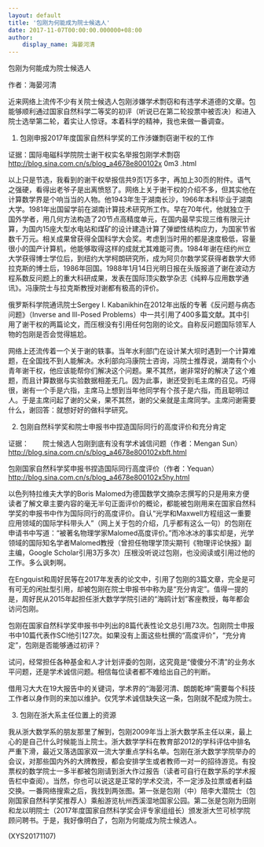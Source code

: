 ```yaml
---
layout: default
title: '包刚为何能成为院士候选人'
date: 2017-11-07T00:00:00.000000+08:00
author:
    display_name: 海晏河清
---
```


包刚为何能成为院士候选人

作者：海晏河清

近来网络上流传不少有关院士候选人包刚涉嫌学术剽窃和有违学术道德的文章。包能够顺利通过国家自然科学二等奖的初评（听说已在第二轮投票中被否决）和进入院士选举第二轮，着实让人惊讶。本着科学的精神，我也来做一番调查。

1. 包刚申报2017年度国家自然科学奖的工作涉嫌剽窃谢干权的工作

证据：国际电磁科学院院士谢干权实名举报包刚学术剽窃　　http://blog.sina.com.cn/s/blog_a4678e800102x 0m3 .html

以上只是节选，我看到的谢干权举报信共9页1万多字，再加上30页的附件。语气之强硬，看得出老爷子是出离愤怒了。网络上关于谢干权的介绍不多，但其实他在计算数学界是个响当当的人物。他1943年生于湖南长沙，1966年本科毕业于湖南大学。1981年出国留学前在湖南计算技术研究所工作。早在70年代，他就独立于国外学者，用几何方法构造了20节点高精度单元，在国内最早实现三维有限元计算，为国内15座大型水电站和煤矿的设计建造计算了弹塑性结构应力，为国家节省数千万元。相关成果曾获得全国科学大会奖。考虑到当时用的都是速度极低，容量很小的国产计算机，他能够取得这样的成就尤其难能可贵。1984年谢在纽约州立大学获得博士学位后，到纽约大学柯朗研究所，成为阿贝尔数学奖获得者数学大师拉克斯的博士后，1986年回国。1988年1月14日光明日报在头版报道了谢在波动方程系数反问题上的重大科研成果，发表在国际顶尖数学杂志《纯粹与应用数学通讯》。冯康院士与拉克斯教授对谢都有极高的评价。

俄罗斯科学院通讯院士Sergey I. Kabanikhin在2012年出版的专著《反问题与病态问题》（Inverse and Ill-Posed Problems）中一共引用了400多篇文献。其中引用了谢干权的两篇论文，而压根没有引用任何包刚的论文。自称反问题国际领军人物的包刚是否会觉得尴尬。

网络上还流传着一个关于谢的轶事。当年水利部门在设计某大坝时遇到一个计算难题，在全国找不到人能解决。水利部向冯康院士咨询，冯院士推荐说，湖南有个小青年谢干权，他应该能帮你们解决这个问题。果不其然，谢非常好的解决了这个难题，而且计算数据与实验数据相差无几。因为此事，谢还受到毛主席的召见。巧得很，谢有一个手是六指，主席马上想到当年他同学有个孩子是六指，而且聪明过人。于是主席问起了谢的父亲，果不其然，谢的父亲就是主席同学。主席问谢需要什么，谢回答：就想好好的做科学研究。

2. 包刚自然科学奖和院士申报书中捏造国际同行的高度评价和充分肯定

证据：　　院士候选人包刚到底有没有学术诚信问题（作者：Mengan Sun）　　http://blog.sina.com.cn/s/blog_a4678e800102xbft.html

包刚国家自然科学奖申报书捏造国际同行高度评价（作者：Yequan）　　http://blog.sina.com.cn/s/blog_a4678e800102x5hy.html

以色列特拉维夫大学的Boris Malomed为德国数学文摘杂志撰写的只是用来方便读者了解文章主要内容的毫无半句正面评价的概论，都能被包刚用来在国家自然科学奖的申报书中作为国际同行的高度评价。自认“光学和Maxwell方程组这一重要应用领域的国际学科带头人”（网上关于包的介绍，几乎都有这么一句）的包刚在申请书中写道：“被著名物理学家Malomed高度评价。”而冷冰冰的事实却是，光学领域的国际知名学者Malomed教授（曾担任物理学顶尖期刊《物理评论快报》副主编，Google Scholar引用3万多次）压根没听说过包刚，也没阅读或引用过他的工作。多么讽刺啊。

在Engquist和周好民等在2017年发表的论文中，引用了包刚的3篇文章，完全是可有可无的闲扯型引用，却被包刚在院士申报书中称为是“充分肯定”。值得一提的是，周好民从2015年起担任浙大数学学院引进的“海鸥计划”客座教授，每年都会访问包刚。

包刚在国家自然科学奖申报书中列出的8篇代表性论文总引用73次。包刚院士申报书中10篇代表作SCI他引127次。如果没有上面这些杜撰的“高度评价”，“充分肯定”，包刚是否能够通过初评？

试问，经常担任各种基金和人才计划评委的包刚，这究竟是“傻傻分不清”的业务水平问题，还是学术诚信问题。相信每位读者都不难给出自己的判断。

借用习大大在19大报告中的关键词，学术界的“海晏河清、朗朗乾坤”需要每个科技工作者以身作则的来加以维护。仅凭学术诚信缺失这一条，包刚就不配成为院士。

3. 包刚在浙大系主任位置上的资源

我从浙大数学系的朋友那里了解到，包刚2009年当上浙大数学系主任以来，最上心的是自己什么时候能当上院士。浙大数学学科在教育部2012的学科评估中排名严重下滑，最近又落选国家双一流大学重点学科名单。包刚在浙大数学学院举办的会议，对那些国内外的大牌教授，都会安排学生或者教师一对一的招待游览。有投票权的数学院士一多半都被包刚请到浙大作过报告（读者可自行在数学系的学术报告栏中查阅）。当然，你也可以说这是正常的学术交流，不一定涉及拉票或者利益交换。一番网络搜索之后，我找到两张图。第一张是包刚（中）陪李大潜院士（包刚国家自然科学奖推荐人）乘船游览杭州西溪湿地国家公园。第二张是包刚为田刚和龙以明院士（2017年度国家自然科学奖会评专家组组长）颁发浙大竺可桢学院顾问聘书。于是，我好像明白了，包刚为何能成为院士候选人。

(XYS20171107)

